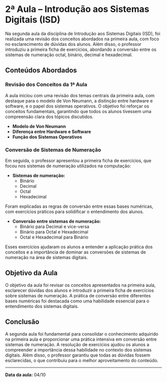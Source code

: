 # 2ª Aula – Introdução aos Sistemas Digitais (ISD)

Na segunda aula da disciplina de Introdução aos Sistemas Digitais (ISD), foi realizada uma revisão dos conceitos abordados na primeira aula, com foco no esclarecimento de dúvidas dos alunos. Além disso, o professor introduziu a primeira ficha de exercícios, abordando a conversão entre os sistemas de numeração octal, binário, decimal e hexadecimal.

## Conteúdos Abordados

### Revisão dos Conceitos da 1ª Aula

A aula iniciou com uma revisão dos temas centrais da primeira aula, com destaque para o modelo de Von Neumann, a distinção entre hardware e software, e o papel dos sistemas operativos. O objetivo foi reforçar os conceitos fundamentais, garantindo que todos os alunos tivessem uma compreensão clara dos tópicos discutidos.

- **Modelo de Von Neumann**
- **Diferença entre Hardware e Software**
- **Função dos Sistemas Operativos**

### Conversão de Sistemas de Numeração

Em seguida, o professor apresentou a primeira ficha de exercícios, que focou nos sistemas de numeração utilizados na computação:

- **Sistemas de numeração:**
  - Binário
  - Decimal
  - Octal
  - Hexadecimal

Foram explicadas as regras de conversão entre essas bases numéricas, com exercícios práticos para solidificar o entendimento dos alunos.

- **Conversão entre sistemas de numeração:**
  - Binário para Decimal e vice-versa
  - Binário para Octal e Hexadecimal
  - Octal e Hexadecimal para Binário

Esses exercícios ajudaram os alunos a entender a aplicação prática dos conceitos e a importância de dominar as conversões de sistemas de numeração na área de sistemas digitais.

## Objetivo da Aula

O objetivo da aula foi revisar os conceitos apresentados na primeira aula, esclarecer dúvidas dos alunos e introduzir a primeira ficha de exercícios sobre sistemas de numeração. A prática de conversão entre diferentes bases numéricas foi destacada como uma habilidade essencial para o entendimento dos sistemas digitais.

## Conclusão

A segunda aula foi fundamental para consolidar o conhecimento adquirido na primeira aula e proporcionar uma prática intensiva em conversão entre sistemas de numeração. A resolução de exercícios ajudou os alunos a compreender a importância dessa habilidade no contexto dos sistemas digitais. Além disso, o professor garantiu que todas as dúvidas fossem esclarecidas, o que contribuiu para o melhor aproveitamento do conteúdo.

---

**Data da aula:** 04/10
